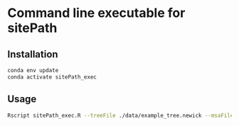 # Command line executable for sitePath

## Installation

```bash
conda env update
conda activate sitePath_exec
```

## Usage
```bash
Rscript sitePath_exec.R --treeFile ./data/example_tree.newick --msaFile ./data/example_msa.fasta
```
